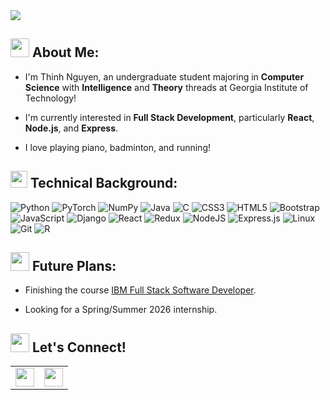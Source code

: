 <img src="https://capsule-render.vercel.app/api?type=venom&theme=gruvbox_light&height=300&section=header&text=Hello%20there!&fontSize=90" margin="auto"/>

## <img src="https://cdn1.iconfinder.com/data/icons/hand-gestures-color/128/hand-wave-y-1024.png" width="30px" height="30px"> About Me:

- I'm Thinh Nguyen, an undergraduate student majoring in **Computer Science** with **Intelligence** and **Theory** threads at Georgia Institute of Technology!
  
- I'm currently interested in **Full Stack Development**, particularly **React**, **Node.js**, and **Express**.
  
- I love playing piano, badminton, and running!

## <img src="https://cdn0.iconfinder.com/data/icons/computer-networking/60/repair_instrument_icon_technical_service_screwdriver_wrench_spanner_tools-512.png" width="27px" height="27px" /> Technical Background: 

![Python](https://img.shields.io/badge/python-3670A0?style=for-the-badge&logo=python&logoColor=white&color=black)
![PyTorch](https://img.shields.io/badge/PyTorch-%23EE4C2C.svg?style=for-the-badge&logo=PyTorch&logoColor=white&color=black)
![NumPy](https://img.shields.io/badge/numpy-%23013243.svg?style=for-the-badge&logo=numpy&logoColor=white&color=black)
![Java](https://img.shields.io/badge/java-%23ED8B00.svg?style=for-the-badge&logo=openjdk&logoColor=white&color=black)
![C](https://img.shields.io/badge/c-%2300599C.svg?style=for-the-badge&logo=c&logoColor=white&color=black)
![CSS3](https://img.shields.io/badge/css3-%231572B6.svg?style=for-the-badge&logo=css3&logoColor=white&color=black)
![HTML5](https://img.shields.io/badge/html5-%23E34F26.svg?style=for-the-badge&logo=html5&logoColor=white&color=black)
![Bootstrap](https://img.shields.io/badge/bootstrap-%238511FA.svg?style=for-the-badge&logo=bootstrap&logoColor=white&color=black)
![JavaScript](https://img.shields.io/badge/javascript-%23323330.svg?style=for-the-badge&logo=javascript&logoColor=white&color=black)
![Django](https://img.shields.io/badge/django-%23092E20.svg?style=for-the-badge&logo=django&logoColor=white&color=black)
![React](https://img.shields.io/badge/react-%2320232a.svg?style=for-the-badge&logo=react&logoColor=white&color=black)
![Redux](https://img.shields.io/badge/redux-%23593d88.svg?style=for-the-badge&logo=redux&logoColor=white&color=black)
![NodeJS](https://img.shields.io/badge/node.js-6DA55F?style=for-the-badge&logo=node.js&logoColor=white&color=black)
![Express.js](https://img.shields.io/badge/express.js-%23404d59.svg?style=for-the-badge&logo=express&logoColor=white&color=black)
![Linux](https://img.shields.io/badge/Linux-FCC624?style=for-the-badge&logo=linux&logoColor=white&color=black)
![Git](https://img.shields.io/badge/git-%23F05033.svg?style=for-the-badge&logo=git&logoColor=white&color=black)
![R](https://img.shields.io/badge/r-%23276DC3.svg?style=for-the-badge&logo=r&logoColor=white&color=black)


## <img src="https://cdn2.iconfinder.com/data/icons/future-planning-3/64/plan_time_management_future_target_objective-512.png" width="30px" height="30px" /> Future Plans:

- Finishing the course [IBM Full Stack Software Developer](https://www.coursera.org/professional-certificates/ibm-full-stack-cloud-developer).
  
- Looking for a Spring/Summer 2026 internship.

## <img src="https://cdn1.iconfinder.com/data/icons/icons-for-a-site-1/64/advantage_teamwork-512.png" width="30px" height="30px"> Let's Connect!
<table style="border: none">
  <tr>
    <td>
      <a href="https://www.linkedin.com/in/thinh-minh-nguyen/"> 
        <img src="https://cdn2.iconfinder.com/data/icons/social-media-2285/512/1_Linkedin_unofficial_colored_svg-1024.png" width="30px" height="30px"/>
      </a>
    </td>
    <td>
      <a href="mailto: tnguyen831@gatech.edu">
        <img src="https://cdn4.iconfinder.com/data/icons/social-media-logos-6/512/74-outlook-512.png" width="30px" height="30px"/>
      </a>
    </td>
  </tr>
</table>





